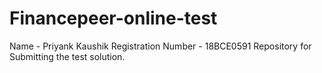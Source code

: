 # Financepeer-online-test
Name - Priyank Kaushik Registration Number - 18BCE0591 Repository for Submitting the test solution. 
